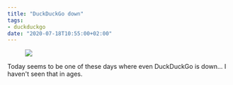```yaml
---
title: "DuckDuckGo down"
tags:
- duckduckgo
date: "2020-07-18T10:55:00+02:00"
---
```


<figure>
<img src="/media/2020/ddg-down.png">
</figure>

Today seems to be one of these days where even DuckDuckGo is down... I haven't seen that in ages.